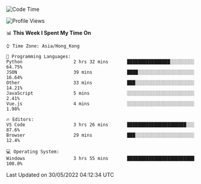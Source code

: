 <!--START_SECTION:waka-->
![Code Time](http://img.shields.io/badge/Code%20Time-17%20hrs-blue)

![Profile Views](http://img.shields.io/badge/Profile%20Views-6-blue)

📊 **This Week I Spent My Time On** 

```text
⌚︎ Time Zone: Asia/Hong_Kong

💬 Programming Languages: 
Python                   2 hrs 32 mins       ████████████████░░░░░░░░░   64.75% 
JSON                     39 mins             ████░░░░░░░░░░░░░░░░░░░░░   16.64% 
Other                    33 mins             ███░░░░░░░░░░░░░░░░░░░░░░   14.21% 
JavaScript               5 mins              ░░░░░░░░░░░░░░░░░░░░░░░░░   2.41% 
Vue.js                   4 mins              ░░░░░░░░░░░░░░░░░░░░░░░░░   1.98%

🔥 Editors: 
VS Code                  3 hrs 26 mins       ██████████████████████░░░   87.6% 
Browser                  29 mins             ███░░░░░░░░░░░░░░░░░░░░░░   12.4%

💻 Operating System: 
Windows                  3 hrs 55 mins       █████████████████████████   100.0%

```


 Last Updated on 30/05/2022 04:12:34 UTC
<!--END_SECTION:waka-->
